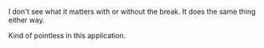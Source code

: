 I don't see what it matters with or without the break. It does the same thing either way.

Kind of pointless in this application.